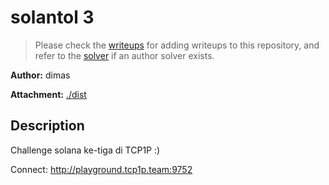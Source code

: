 # solantol 3

> Please check the [writeups](./writeups/) for adding writeups to this repository, and refer to the [solver](./solver/) if an author solver exists.

**Author:** dimas

**Attachment:** [./dist](./dist)


## Description
Challenge solana ke-tiga di TCP1P :)

Connect: http://playground.tcp1p.team:9752
